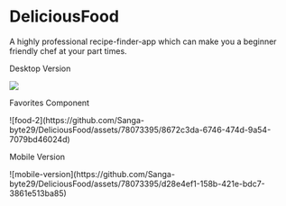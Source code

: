 # DeliciousFood
A highly professional recipe-finder-app which can make you a beginner friendly chef at your part times.
<p>Desktop Version</p>
 <img src = "https://github.com/Sanga-byte29/DeliciousFood/assets/78073395/de564d01-df59-4db7-be23-292a64348116" />
<p>Favorites Component</p>
![food-2](https://github.com/Sanga-byte29/DeliciousFood/assets/78073395/8672c3da-6746-474d-9a54-7079bd46024d)
<p>Mobile Version</p>
![mobile-version](https://github.com/Sanga-byte29/DeliciousFood/assets/78073395/d28e4ef1-158b-421e-bdc7-3861e513ba85)

